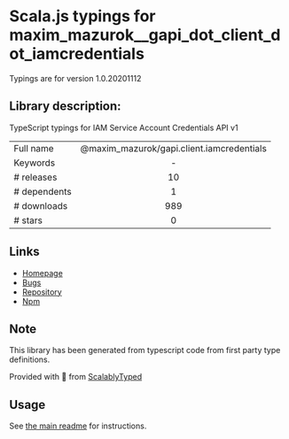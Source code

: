 
# Scala.js typings for maxim_mazurok__gapi_dot_client_dot_iamcredentials

Typings are for version 1.0.20201112

## Library description:
TypeScript typings for IAM Service Account Credentials API v1

|                    |                 |
| ------------------ | :-------------: |
| Full name          | @maxim_mazurok/gapi.client.iamcredentials |
| Keywords           | - |
| # releases         | 10 |
| # dependents       | 1 |
| # downloads        | 989 |
| # stars            | 0 |

## Links
- [Homepage](https://github.com/Maxim-Mazurok/google-api-typings-generator#readme)
- [Bugs](https://github.com/Maxim-Mazurok/google-api-typings-generator/issues)
- [Repository](https://github.com/Maxim-Mazurok/google-api-typings-generator)
- [Npm](https://www.npmjs.com/package/%40maxim_mazurok%2Fgapi.client.iamcredentials)
    


## Note
This library has been generated from typescript code from first party type definitions.

Provided with :purple_heart: from [ScalablyTyped](https://github.com/oyvindberg/ScalablyTyped)

## Usage
See [the main readme](../../readme.md) for instructions.


